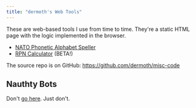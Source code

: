 ```yaml
---
title: "dermoth's Web Tools"
---
```


These are web-based tools I use from time to time. They're a static HTML page
with the logic implemented in the browser.

- [NATO Phonetic Alphabet Speller](https://dermoth.github.io/misc-code/webtools/nato.html)
- [RPN Calculator](https://dermoth.github.io/misc-code/webtools/rpn.html) (BETA!)

The source repo is on GitHub: <https://github.com/dermoth/misc-code>

## Nauthty Bots

Don't [go here](http://www.guyot-sionnest.net/). Just don't.
